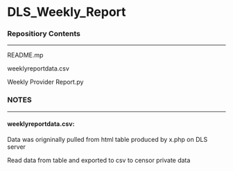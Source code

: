 # DLS_Weekly_Report

### Repositiory Contents
---

README.mp

weeklyreportdata.csv

Weekly Provider Report.py

### NOTES
---

#### weeklyreportdata.csv:
 
  Data was origninally pulled from html table produced by x.php on DLS server

  Read data from table and exported to csv to censor private data

